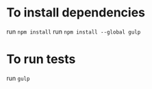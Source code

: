 # To install dependencies

run `npm install`
run `npm install --global gulp`

# To run tests

run `gulp`
